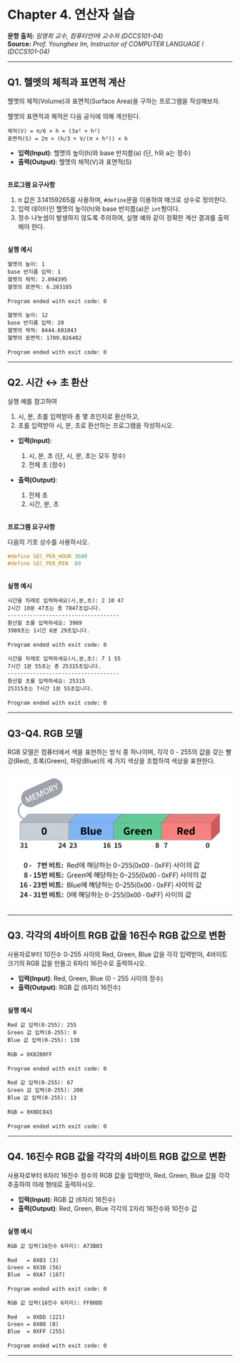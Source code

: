 # Chapter 4. 연산자 실습

**문항 출처:** *임영희 교수, 컴퓨터언어Ⅰ 교수자 (DCCS101-04)* <br>
**Source:** *Prof. Younghee&nbsp;Im, Instructor of COMPUTER LANGUAGE Ⅰ (DCCS101-04)*

---

## Q1. 헬멧의 체적과 표면적 계산

헬멧의 체적(Volume)과 표면적(Surface Area)을 구하는 프로그램을 작성해보자.

헬멧의 표면적과 체적은 다음 공식에 의해 계산된다.


```text
체적(V) = π/6 × h × (3a² + h²)
표면적(S) = 2π × (h/3 + V/(π × h²)) × h
```

- **입력(Input)**: 헬멧의 높이(h)와 base 반지름(a) (단, h와 a는 정수)
- **출력(Output)**: 헬멧의 체적(V)과 표면적(S)

<br>**프로그램 요구사항**

1. π 값은 3.14159265를 사용하며, `#define`문을 이용하여 매크로 상수로 정의한다.
2. 입력 데이터인 헬멧의 높이(h)와 base 반지름(a)은 `int`형이다.
3. 정수 나눗셈이 발생하지 않도록 주의하여, 실행 예와 같이 정확한 계산 결과를 출력해야 한다.


<br>**실행 예시**

```text
헬멧의 높이: 1
base 반지름 입력: 1
헬멧의 체적: 2.094395
헬멧의 표면적: 6.283185

Program ended with exit code: 0
```

```text
헬멧의 높이: 12
base 반지름 입력: 20
헬멧의 체적: 8444.601043
헬멧의 표면적: 1709.026402

Program ended with exit code: 0
```



---

## Q2. 시간 ↔ 초 환산

실행 예를 참고하여

1. 시, 분, 초를 입력받아 총 몇 초인지로 환산하고,
2. 초를 입력받아 시, 분, 초로 환산하는 프로그램을 작성하시오.

- **입력(Input)**:
  1. 시, 분, 초 (단, 시, 분, 초는 모두 정수)
  2. 전체 초 (정수)
  
- **출력(Output)**:
  1. 전체 초
  2. 시간, 분, 초


<br>**프로그램 요구사항**

다음의 기호 상수를 사용하시오.

```c
#define SEC_PER_HOUR 3600
#define SEC_PER_MIN  60
```


<br>**실행 예시**

```text
시간을 차례로 입력하세요(시,분,초): 2 10 47
2시간 10분 47초는 총 7847초입니다.
-----------------------------------
환산할 초를 입력하세요: 3989
3989초는 1시간 6분 29초입니다.

Program ended with exit code: 0
```

```text
시간을 차례로 입력하세요(시,분,초): 7 1 55
7시간 1분 55초는 총 25315초입니다.
-----------------------------------
환산할 초를 입력하세요: 25315
25315초는 7시간 1분 55초입니다.

Program ended with exit code: 0
```



---

## Q3-Q4. RGB 모델

RGB 모델은 컴퓨터에서 색을 표현하는 방식 중 하나이며, 각각 0 - 255의 값을 갖는 빨강(Red), 초록(Green), 파랑(Blue)의 세 가지 색상을 조합하여 색상을 표현한다.

![RGB 모델의 32비트 메모리 다이어그램: 상위 8비트(24–31)는 0으로 채워진 회색 블록, 그다음 8비트(16–23)는 파란색, 그다음 8비트(8–15)는 녹색, 마지막 8비트(0–7)는 빨간색 블록으로 표시되어 있으며, 아래에는 각 비트 구간이 해당 색에 대응하는 0~255(0X00~0XFF) 값을 가진다는 설명이 적혀 있다.](/src/images/C4_A10104-1_1.png)

---

## Q3. 각각의 4바이트 RGB 값을 16진수 RGB 값으로 변환

사용자로부터 10진수 0-255 사이의 Red, Green, Blue 값을 각각 입력받아, 4바이트 크기의 RGB 값을 만들고 6자리 16진수로 출력하시오.

- **입력(Input)**: Red, Green, Blue (0 - 255 사이의 정수)
- **출력(Output)**: RGB 값 (6자리 16진수)


<br>**실행 예시**

```text
Red 값 입력(0-255): 255
Green 값 입력(0-255): 0
Blue 값 입력(0-255): 130

RGB = 0X8200FF

Program ended with exit code: 0
```

```text
Red 값 입력(0-255): 67
Green 값 입력(0-255): 200
Blue 값 입력(0-255): 13

RGB = 0X0DC843

Program ended with exit code: 0
```



---

## Q4. 16진수 RGB 값을 각각의 4바이트 RGB 값으로 변환

사용자로부터 6자리 16진수 정수의 RGB 값을 입력받아, Red, Green, Blue 값을 각각 추출하여 아래 형태로 출력하시오.

- **입력(Input)**: RGB 값 (6자리 16진수)
- **출력(Output)**: Red, Green, Blue 각각의 2자리 16진수와 10진수 값


<br>**실행 예시**

```text
RGB 값 입력(16진수 6자리): A73B03

Red   = 0X03 (3)
Green = 0X38 (56)
Blue  = 0XA7 (167)

Program ended with exit code: 0
```

```text
RGB 값 입력(16진수 6자리): FF00DD

Red   = 0XDD (221)
Green = 0X00 (0)
Blue  = 0XFF (255)

Program ended with exit code: 0
```

---
